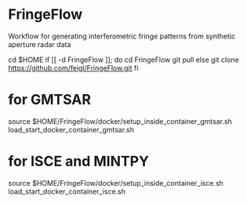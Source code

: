 # FringeFlow
Workflow for generating interferometric fringe patterns from synthetic aperture radar data

cd $HOME
if [[ -d FringeFlow ]]; do
    cd FringeFlow
    git pull
else
   git clone https://github.com/feigl/FringeFlow.git
fi

# for GMTSAR
source $HOME/FringeFlow/docker/setup_inside_container_gmtsar.sh  
load_start_docker_container_gmtsar.sh

# for ISCE and MINTPY
source $HOME/FringeFlow/docker/setup_inside_container_isce.sh  
load_start_docker_container_isce.sh

